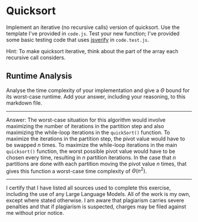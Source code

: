 # Quicksort

Implement an iterative (no recursive calls) version of quicksort. Use the
template I've provided in `code.js`. Test your new function; I've provided some
basic testing code that uses [jsverify](https://jsverify.github.io/) in
`code.test.js`.

Hint: To make quicksort iterative, think about the part of the array each
recursive call considers.

## Runtime Analysis

Analyse the time complexity of your implementation and give a $\Theta$ bound for
its worst-case runtime. Add your answer, including your reasoning, to this
markdown file.

---

Answer: The worst-case situation for this algorithm would involve maximizing the number of iterations in the partition step and also maximizing the while-loop iterations in the `quickSort()` function. To maximize the iterations in the partition step, the pivot value would have to be swapped *n* times. To maximize the while-loop iterations in the main `quicksort()` function, the worst possible pivot value would have to be chosen every time, resulting in *n* partition iterations. In the case that *n* partitions are done with each partition moving the pivot value *n* times, that gives this function a worst-case time complexity of $\Theta(n^2)$.

---

I certify that I have listed all sources used to complete this exercise, including the use
of any Large Language Models. All of the work is my own, except where stated
otherwise. I am aware that plagiarism carries severe penalties and that if plagiarism is
suspected, charges may be filed against me without prior notice.

